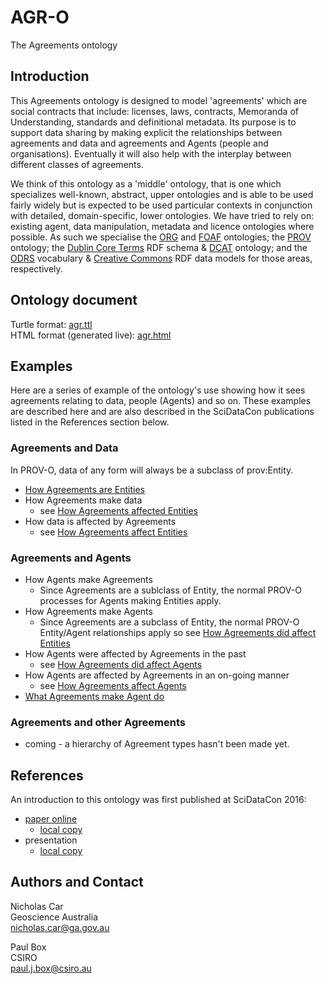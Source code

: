 # AGR-O
The Agreements ontology

## Introduction
This Agreements ontology is designed to model 'agreements' which are social contracts that include: licenses, laws, contracts, Memoranda of Understanding, standards and definitional metadata. Its purpose is to support data sharing by making explicit the relationships between agreements and data and agreements and Agents (people and organisations). Eventually it will also help with the interplay between different classes of agreements.

We think of this ontology as a 'middle' ontology, that is one which specializes well-known, abstract, upper ontologies and is able to be used fairly widely but is expected to be used particular contexts in conjunction with detailed, domain-specific, lower ontologies. We have tried to rely on: existing agent, data manipulation, metadata and licence ontologies where possible. As such we specialise the [ORG](https://www.w3.org/TR/vocab-org/) and [FOAF](http://xmlns.com/foaf/spec/) ontologies; the [PROV](https://www.w3.org/TR/prov-o/) ontology;  the [Dublin Core Terms](http://dublincore.org/schemas/rdfs/) RDF schema & [DCAT](https://www.w3.org/TR/vocab-dcat/) ontology; and the [ODRS](http://schema.theodi.org/odrs/) vocabulary & [Creative Commons](https://creativecommons.org/ns) RDF data models for those areas, respectively.


## Ontology document
Turtle format: [agr.ttl](agr.ttl)  
HTML format (generated live): [agr.html](http://www.essepuntato.it/lode/owlapi/https://raw.githubusercontent.com/nicholascar/agr-o/master/agr.ttl)


## Examples
Here are a series of example of the ontology's use showing how it sees agreements relating to data, people (Agents) and so on. These examples are described here and are also described in the SciDataCon publications listed in the References section below.

### Agreements and Data
In PROV-O, data of any form will always be a subclass of prov:Entity.
 
* [How Agreements are Entities](examples/how-agreements-are-entities.md)
* How Agreements make data 
	* see [How Agreements affected Entities](examples/how-agreements-affected-entities.md)
* How data is affected by Agreements 
	* see [How Agreements affect Entities](examples/how-agreements-affect-entities.md)


### Agreements and Agents
* How Agents make Agreements
	* Since Agreements are a sublclass of Entity, the normal PROV-O processes for Agents making Entities apply.
* How Agreements make Agents
	* Since Agreements are a subclass of Entity, the normal PROV-O Entity/Agent relationships apply so see [How Agreements did affect Entities](examples/how-agreements-affected-entities.md)
* How Agents were affected by Agreements in the past
	* see [How Agreements did affect Agents](examples/how-agreements-affected-agents.md)
* How Agents are affected by Agreements in an on-going manner
	* see [How Agreements affect Agents](examples/how-agreements-affect-agents.md)
* [What Agreements make Agent do](examples/what-agreements-make-agents-do.md)


### Agreements and other Agreements
* coming - a hierarchy of Agreement types hasn't been made yet.


## References
An introduction to this ontology was first published at SciDataCon 2016:
* [paper online](http://www.scidatacon.org/2016/sessions/37/paper/185/) 
	* [local copy](references/Car2016h-Agreeing-about-Agreements.pdf)
* presentation
	* [local copy](references/Car-Box-Agreeing-about-agreements.pdf)


## Authors and Contact
Nicholas Car  
Geoscience Australia  
<nicholas.car@ga.gov.au>
  
Paul Box  
CSIRO  
<paul.j.box@csiro.au>